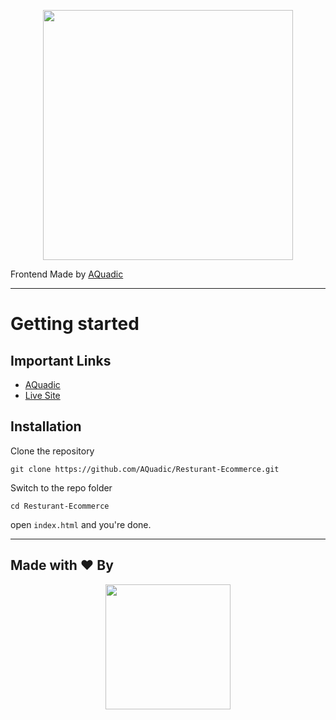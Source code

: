 <p align="center"><a href="https://aquadic.github.io/just-meet" target="_blank"><img src="./image/shop.png" width="400"></a></p>

Frontend Made by [AQuadic](https://aquadic.com)

----------

# Getting started

## Important Links

- [AQuadic](https://aquadic.com)
- [Live Site](https://aquadic.github.io/Resturant-Ecommerce)

## Installation

Clone the repository

    git clone https://github.com/AQuadic/Resturant-Ecommerce.git

Switch to the repo folder

    cd Resturant-Ecommerce

open `index.html` and you're done.

----------

## Made with ♥ By

<p align="center"><a href="https://AQuadic.com" target="_blank"><img src="https://AQuadic.com/img/logo.svg" width="200"></a></p>
